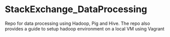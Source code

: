 # StackExchange_DataProcessing
Repo for data processing using Hadoop, Pig and Hive. The repo also provides a guide to setup hadoop environment on a local VM using Vagrant
